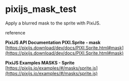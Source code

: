 # pixijs_mask_test
Apply a blurred mask to the sprite with PixiJS.

reference  

**PixiJS API Documentation PIXI.Sprite - mask**  
[https://pixijs.download/dev/docs/PIXI.Sprite.html#mask](https://pixijs.download/dev/docs/PIXI.Sprite.html#mask)  

**PixiJS Examples MASKS - Sprite**  
[https://pixijs.io/examples/#/masks/sprite.js](https://pixijs.io/examples/#/masks/sprite.js)  
